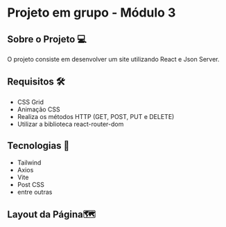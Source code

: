 <h1>Projeto em grupo - Módulo 3 </h1>

<h2>Sobre o Projeto 💻</h2>
<p align="justify">O projeto consiste em desenvolver um site utilizando React e Json Server.</p>

<h2>Requisitos 🛠</h2>
<ul>
<li>CSS Grid </li>
<li>Animação CSS</li>
<li>Realiza os métodos HTTP (GET, POST, PUT e DELETE)</li>
<li>Utilizar a biblioteca react-router-dom</li>
</ul>

<h2>Tecnologias 🔮 </h2>
<ul>
<li>Tailwind</li>
<li>Axios</li>
<li>Vite</li>
<li>Post CSS</li>
<li>entre outras</li>
</ul>

<h2>Layout da Página🗺</h2>
